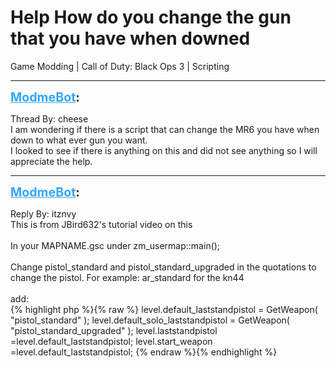 # Help How do you change the gun that you have when downed
Game Modding | Call of Duty: Black Ops 3 | Scripting

---
<strong style="font-size: 1.4em;"><span style="text-decoration: underline;text-decoration-color: #34a7f9;"><span style="color:#34a7f9;">ModmeBot</span></span>:</strong>

<p>Thread By: cheese<br />I am wondering if there is a script that can change the MR6 you have when down to what ever gun you want. <br />I looked to see if there is anything on this and did not see anything so I will appreciate the help.</p>

---
<strong style="font-size: 1.4em;"><span style="text-decoration: underline;text-decoration-color: #34a7f9;"><span style="color:#34a7f9;">ModmeBot</span></span>:</strong>

<p>Reply By: itznvy<br />This is from JBird632&#39;s tutorial video on this<br /> <br />In your MAPNAME.gsc under zm_usermap::main();<br /> <br />Change pistol_standard and pistol_standard_upgraded in the quotations to change the pistol. For example: ar_standard for the kn44<br /> <br />add: <br />{% highlight php %}{% raw %}
level.default_laststandpistol	= GetWeapon( "pistol_standard" );
	level.default_solo_laststandpistol = GetWeapon( "pistol_standard_upgraded" );
	level.laststandpistol 		=level.default_laststandpistol;
	level.start_weapon		=level.default_laststandpistol;
{% endraw %}{% endhighlight %}
</p>
